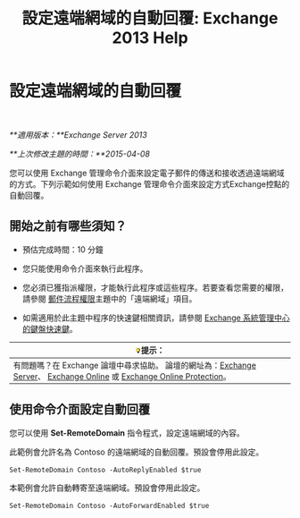 ﻿---
title: '設定遠端網域的自動回覆: Exchange 2013 Help'
TOCTitle: 設定遠端網域的自動回覆
ms:assetid: 3d88a1fb-4b62-419a-a50d-ffd868e229d0
ms:mtpsurl: https://technet.microsoft.com/zh-tw/library/JJ657720(v=EXCHG.150)
ms:contentKeyID: 50472931
ms.date: 05/21/2018
mtps_version: v=EXCHG.150
ms.translationtype: MT
---

# 設定遠端網域的自動回覆

 

_**適用版本：**Exchange Server 2013_

_**上次修改主題的時間：**2015-04-08_

您可以使用 Exchange 管理命令介面來設定電子郵件的傳送和接收透過遠端網域的方式。下列示範如何使用 Exchange 管理命令介面來設定方式Exchange控點的自動回覆。

## 開始之前有哪些須知？

  - 預估完成時間：10 分鐘

  - 您只能使用命令介面來執行此程序。

  - 您必須已獲指派權限，才能執行此程序或這些程序。若要查看您需要的權限，請參閱 [郵件流程權限](mail-flow-permissions-exchange-2013-help.md)主題中的「遠端網域」項目。

  - 如需適用於此主題中程序的快速鍵相關資訊，請參閱 [Exchange 系統管理中心的鍵盤快速鍵](keyboard-shortcuts-in-the-exchange-admin-center-exchange-online-protection-help.md)。

<table>
<thead>
<tr class="header">
<th><img src="images/Bb124558.tip(EXCHG.150).gif" title="提示" alt="提示" />提示：</th>
</tr>
</thead>
<tbody>
<tr class="odd">
<td>有問題嗎？在 Exchange 論壇中尋求協助。 論壇的網址為：<a href="https://go.microsoft.com/fwlink/p/?linkid=60612">Exchange Server</a>、 <a href="https://go.microsoft.com/fwlink/p/?linkid=267542">Exchange Online</a> 或 <a href="https://go.microsoft.com/fwlink/p/?linkid=285351">Exchange Online Protection</a>。</td>
</tr>
</tbody>
</table>


## 使用命令介面設定自動回覆

您可以使用 **Set-RemoteDomain** 指令程式，設定遠端網域的內容。

此範例會允許名為 Contoso 的遠端網域的自動回覆。預設會停用此設定。

    Set-RemoteDomain Contoso -AutoReplyEnabled $true

本範例會允許自動轉寄至遠端網域。預設會停用此設定。

    Set-RemoteDomain Contoso -AutoForwardEnabled $true

